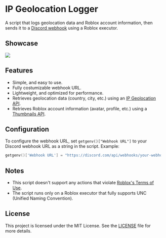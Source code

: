 # IP Geolocation Logger

A script that logs geolocation data and Roblox account information, then sends it to a [Discord webhook](https://support.discord.com/hc/en-us/articles/228383668-Intro-to-Webhooks) using a Roblox executor.

## Showcase

![](https://i.ibb.co.com/bgQgW6Tv/IP-Geolocation-Logger-Showcase.jpg)

## Features

- Simple, and easy to use.
- Fully costumizable webhook URL.
- Lightweight, and optimized for performance.
- Retrieves geolocation data (country, city, etc.) using an [IP Geolocation API](https://ipapi.co/).
- Retrieves Roblox account information (avatar, profile, etc.) using a [Thumbnails API](https://create.roblox.com/docs/cloud/legacy/thumbnails/v1#/).

## Configuration

To configure the webhook URL, set `getgenv()["Webhook URL"]` to your Discord webhook URL as a string in the script. Example:

```lua
getgenv()['Webhook URL'] = "https://discord.com/api/webhooks/your-webhook-id/your-webhook-token"
```

## Notes

- This script doesn't support any actions that violate [Roblox's Terms of Use](https://en.help.roblox.com/hc/en-us/articles/115004647846-Roblox-Terms-of-Use).
- The script runs only on a Roblox executor that fully supports UNC (Unified Naming Convention).

## License

This project is licensed under the MIT License. See the [LICENSE](LICENSE) file for more details.
